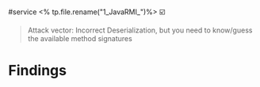 #service 
<% tp.file.rename("1_JavaRMI_")%>
☑️
> Attack vector: Incorrect Deserialization, but you need to know/guess the available method signatures

# Findings